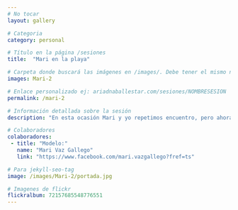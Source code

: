 ```yaml
---
# No tocar
layout: gallery

# Categoria
category: personal

# Título en la página /sesiones
title:  "Mari en la playa"

# Carpeta donde buscará las imágenes en /images/. Debe tener el mismo nombre y sin espacios
images: Mari-2

# Enlace personalizado ej: ariadnaballestar.com/sesiones/NOMBRESESION
permalink: /mari-2

# Información detallada sobre la sesión
description: "En esta ocasión Mari y yo repetimos encuentro, pero ahora tocaba en exterior. En pleno Diciembre fuimos a la playa de Barcelona y luego caminamos por el paseo marítimo. Trabajar con ella es un placer, siempre se esfuerza al máximo para que todo salga perfecto a pesar del frío y del viento."

# Colaboradores
colaboradores:
 - title: "Modelo:"
   name: "Mari Vaz Gallego"
   link: "https://www.facebook.com/mari.vazgallego?fref=ts"

# Para jekyll-seo-tag
image: /images/Mari-2/portada.jpg

# Imagenes de flickr
flickralbum: 72157685548776551
---
```

